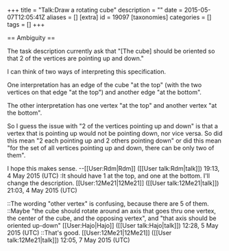 +++
title = "Talk:Draw a rotating cube"
description = ""
date = 2015-05-07T12:05:41Z
aliases = []
[extra]
id = 19097
[taxonomies]
categories = []
tags = []
+++

== Ambiguity ==

The task description currently ask that "[The cube] should be oriented so that 2 of the vertices are pointing up and down."

I can think of two ways of interpreting this specification.

One interpretation has an edge of the cube "at the top" (with the two vertices on that edge "at the top") and another edge "at the bottom".

The other interpretation has one vertex "at the top" and another vertex "at the bottom".

So I guess the issue with "2 of the vertices pointing up and down" is that a vertex that is pointing up would not be pointing down, nor vice versa. So did this mean "2 each pointing up and 2 others pointing down" or did this mean "for the set of all vertices pointing up and down, there can be only two of them".

I hope this makes sense. --[[User:Rdm|Rdm]] ([[User talk:Rdm|talk]]) 19:13, 4 May 2015 (UTC)
:It should have 1 at the top, and one at the bottom. I'll change the description. [[User:12Me21|12Me21]] ([[User talk:12Me21|talk]]) 21:03, 4 May 2015 (UTC)

::The wording "other vertex" is confusing, because there are 5 of them.
::Maybe "the cube should rotate around an axis that goes thru one vertex, the center of the cube, and the opposing vertex", and "that axis should be oriented up-down" [[User:Hajo|Hajo]] ([[User talk:Hajo|talk]]) 12:28, 5 May 2015 (UTC)
::That's good. [[User:12Me21|12Me21]] ([[User talk:12Me21|talk]]) 12:05, 7 May 2015 (UTC)
